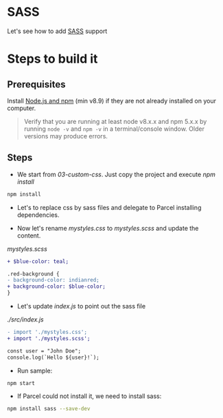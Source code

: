 # SASS

Let's see how to add [SASS](https://sass-lang.com/) support

# Steps to build it

## Prerequisites

Install [Node.js and npm](https://nodejs.org/en/) (min v8.9) if they are not already installed on your computer.

> Verify that you are running at least node v8.x.x and npm 5.x.x by running `node -v` and `npm -v` in a terminal/console window. Older versions may produce errors.

## Steps

- We start from _03-custom-css_. Just copy the project and execute _npm install_

```bash
npm install
```

- Let's to replace css by sass files and delegate to Parcel installing dependencies.

- Now let's rename _mystyles.css_ to _mystyles.scss_ and update the content.

_mystyles.scss_

```diff
+ $blue-color: teal;

.red-background {
- background-color: indianred;
+ background-color: $blue-color;
}
```

- Let's update _index.js_ to point out the sass file

_./src/index.js_

```diff
- import './mystyles.css';
+ import './mystyles.scss';

const user = "John Doe";
console.log(`Hello ${user}!`);
```

- Run sample:

```bash
npm start
```

- If Parcel could not install it, we need to install sass:

```bash
npm install sass --save-dev
```
